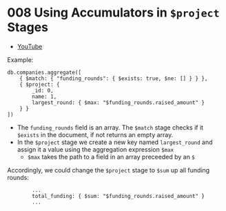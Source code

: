 # 008 Using Accumulators in `$project` Stages

* [YouTube](https://www.youtube.com/watch?v=oKrgjIq7sKs)

Example:

```
db.companies.aggregate([
    { $match: { "funding_rounds": { $exists: true, $ne: [] } } },
    { $project: { 
        _id: 0,
        name: 1,
        largest_round: { $max: "$funding_rounds.raised_amount" }
    } }
])
```

* The `funding_rounds` field is an array. The `$match` stage checks if it `$exists` in the document, if not returns an empty array.
* In the `$project` stage we create a new key named `largest_round` and assign it a value using the aggregation expression `$max`
    - `$max` takes the path to a field in an array preceeded by an `$`

Accordingly, we could change the `$project` stage to `$sum` up all funding rounds:

```
        ...
        total_funding: { $sum: "$funding_rounds.raised_amount" }
        ...
```

